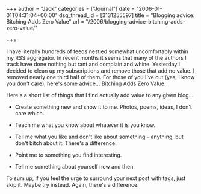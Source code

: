 +++
author = "Jack"
categories = ["Journal"]
date = "2006-01-01T04:31:04+00:00"
dsq_thread_id = [3131255597]
title = "Blogging advice: Bitching Adds Zero Value"
url = "/2006/blogging-advice-bitching-adds-zero-value/"

+++

I have literally hundreds of feeds nestled somewhat uncomfortably within my RSS aggregator. In recent months it seems that many of the authors I track have done nothing but rant and complain and whine. Yesterday I decided to clean up my subscriptions and remove those that add no value. I removed nearly one third half of them. For those of you I've cut (yes, I know you don't care), here's some advice&#8230; Bitching Adds Zero Value. 

Here's a short list of things that I find actually add value to any given blog&#8230; 

* Create something new and show it to me. Photos, poems, ideas, I don't care which. 

* Teach me what you know about whatever it is you know. 

* Tell me what you like and don't like about something &#8211; anything, but don't bitch about it. There's a difference. 

* Point me to something you find interesting. 

* Tell me something about yourself now and then. 

To sum up, if you feel the urge to surround your next post with <rant> tags, just skip it. Maybe try <analysis> instead. Again, there's a difference.
